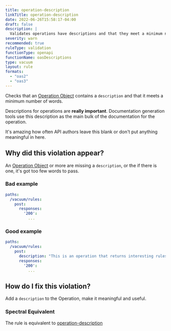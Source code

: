```yaml
---
title: operation-description
linkTitle: operation-description
date: 2022-06-26T15:58:17-04:00
draft: false
description: |
  Validates operations have descriptions and that they meet a minimum number of words.
severity: warn
recommended: true
ruleType: validation
functionType: openapi
functionName: oasDescriptions
type: vacuum
layout: rule
formats:
  - "oas2"
  - "oas3"
---
```


Checks that an [Operation Object](https://swagger.io/specification/#operation-object) contains a `description` and that
it meets a minimum number of words. 

Descriptions for operations are **really important**. Documentation generation tools use this description as the main 
bulk of the documentation for the operation. 

It's amazing how often API authors leave this blank or don't put anything meaningful in here. 

## Why did this violation appear?

An [Operation Object](https://swagger.io/specification/#operation-object) or more are missing a `description`, or the
if there is one, it's got too few words to pass. 

### Bad example

```yaml
paths:
  /vacuum/rules:
    post:
      responses:
        '200':
          ...
```

### Good example

```yaml
paths:
  /vacuum/rules:
    post:
      description: "This is an operation that returns interesting rules."
      responses:
        '200':
          ...
```
## How do I fix this violation?

Add a `description` to the Operation, make it meaningful and useful.

### Spectral Equivalent

The rule is equivalent to [operation-description](https://meta.stoplight.io/docs/spectral/4dec24461f3af-open-api-rules#operation-description)